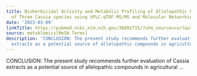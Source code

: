 ```yaml
---
title: Bioherbicidal Activity and Metabolic Profiling of Allelopathic Metabolites
  of Three Cassia species using UPLC-qTOF-MS/MS and Molecular Networking
date: '2023-03-09'
linkTitle: https://pubmed.ncbi.nlm.nih.gov/36892715/?utm_source=curl&utm_medium=rss&utm_campaign=pubmed-2&utm_content=1Zkrxt7ktlCbHBXEV3v65xxSnkSWNsJ1A6Fq3gBniKhGfIUslK&fc=20210907212339&ff=20230313205945&v=2.17.9.post6+86293ac
source: metablomics[MeSH Terms]
description: 'CONCLUSION: The present study recommends further evaluation of Cassia
  extracts as a potential source of allelopathic compounds in agricultural ...'
---
```

CONCLUSION: The present study recommends further evaluation of Cassia extracts as a potential source of allelopathic compounds in agricultural ...